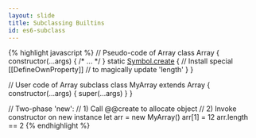 ```yaml
---
layout: slide
title: Subclassing Builtins
id: es6-subclass
---
```

{% highlight javascript %}
// Pseudo-code of Array
class Array {
    constructor(...args) { /* ... */ }
    static [Symbol.create]() {
        // Install special [[DefineOwnProperty]]
        // to magically update 'length'
    }
}

// User code of Array subclass
class MyArray extends Array {
    constructor(...args) { super(...args) }
}

// Two-phase 'new':
// 1) Call @@create to allocate object
// 2) Invoke constructor on new instance
let arr = new MyArray()
arr[1] = 12
arr.length == 2
{% endhighlight %}

